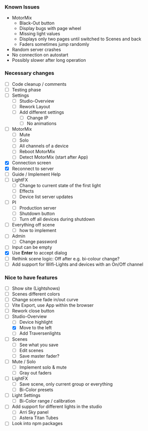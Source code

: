 ### Known Issues
- MotorMix
  - Black-Out button
  - Display bugs with page wheel
  - Missing light values
  - Displays only two pages until switched to Scenes and back
  - Faders sometimes jump randomly
- Random server crashes
- No connection on autostart
- Possibly slower after long operation

### Necessary changes
- [ ] Code cleanup / comments
- [ ] Testing phase
- [ ] Settings
  - [ ] Studio-Overview
  - [ ] Rework Layout
  - [ ] Add different settings
    - [ ] Change IP
    - [ ] No animations
- [ ] MotorMix
  - [ ] Mute
  - [ ] Solo
  - [ ] All channels of a device
  - [ ] Reboot MotorMix
  - [ ] Detect MotorMix (start after App)
- [x] Connection screen
- [x] Reconnect to server
- [ ] Guide / Implement Help
- [ ] LightFX
  - [ ] Change to current state of the first light
  - [ ] Effects
  - [ ] Device list server updates
- [ ] PI
  - [ ] Production server
  - [ ] Shutdown button
  - [ ] Turn off all devices during shutdown
- [ ] Everything off scene
  - [ ] how to implement
- [ ] Admin
  - [ ] Change password
- [ ] Input can be empty
- [x] Use **Enter** to accept dialog
- [ ] Rethink scene logic: Off after e.g. bi-colour change?
- [ ] Add support for Wifi-Lights and devices with an On/Off channel  
  
### Nice to have features
- [ ] Show site (Lightshows)
- [ ] Scenes different colors
- [ ] Change scene fade in/out curve
- [ ] Vite Export, use App within the browser
- [ ] Rework close button
- [ ] Studio-Overview
  - [ ] Device highlight
  - [x] Move to the left
  - [ ] Add Traversenlights
- [ ] Scenes
  - [ ] See what you save
  - [ ] Edit scenes
  - [ ] Save master fader?
- [ ] Mute / Solo
  - [ ] Implement solo & mute
  - [ ] Gray out faders
- [ ] LightFX
  - [ ] Save scene, only current group or everything
  - [ ] Bi-Color presets
- [ ] Light Settings
  - [ ] Bi-Color range / calibration
- [ ] Add support for different lights in the studio
  - [ ] Arri Sky panel
  - [ ] Astera Titan Tubes
- [ ] Look into npm packages